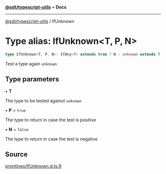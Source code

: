[**@sdt/typescript-utils**](../README.md) • **Docs**

***

[@sdt/typescript-utils](../globals.md) / IfUnknown

# Type alias: IfUnknown\<T, P, N\>

```ts
type IfUnknown<T, P, N>: IfAny<T> extends true ? N : unknown extends T ? P : N;
```

Test a type again `unknown`

## Type parameters

• **T**

The type to be tested against `unknown`

• **P** = `true`

The type to return in case the test is positive

• **N** = `false`

The type to return in case the test is negative

## Source

[primitives/IfUnknown.d.ts:9](https://github.com/sylvaindethier/typescript-utils/blob/aa5b6783699ae6338b916b5e8e393978eeb43abb/types/primitives/IfUnknown.d.ts#L9)
